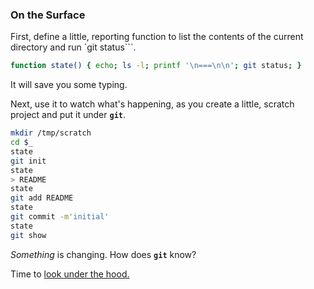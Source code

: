 ### On the Surface

First, define a little, reporting function
to list the contents of the current directory
and run `git status```.

```bash
function state() { echo; ls -l; printf '\n===\n\n'; git status; }
```
It will save you some typing.

Next, use it to watch what's happening,
as you create a little, scratch project
and put it under **`git`**.

```bash
mkdir /tmp/scratch
cd $_
state
git init
state
> README
state
git add README
state
git commit -m'initial'
state
git show
```

*Something* is changing. How does **`git`** know?

Time to [look under the hood.](https://github.com/jsh/git-internals/blob/new-course/repos/below-the-surface.md)
